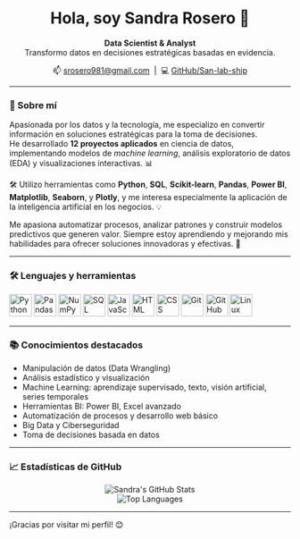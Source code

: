 <h1 align="center">Hola, soy Sandra Rosero 👋</h1>

<p align="center">
  <strong>Data Scientist & Analyst</strong>  
  <br>Transformo datos en decisiones estratégicas basadas en evidencia.
</p>

<p align="center">
  📫 <a href="mailto:srosero981@gmail.com">srosero981@gmail.com</a> &nbsp;|&nbsp;
  💻 <a href="https://github.com/San-lab-ship">GitHub/San-lab-ship</a>
</p>

---

### 💬 Sobre mí

Apasionada por los datos y la tecnología, me especializo en convertir información en soluciones estratégicas para la toma de decisiones.  
He desarrollado **12 proyectos aplicados** en ciencia de datos, implementando modelos de *machine learning*, análisis exploratorio de datos (EDA) y visualizaciones interactivas. 📊

🛠️ Utilizo herramientas como **Python**, **SQL**, **Scikit-learn**, **Pandas**, **Power BI**, **Matplotlib**, **Seaborn**, y **Plotly**, y me interesa especialmente la aplicación de la inteligencia artificial en los negocios. 💡

Me apasiona automatizar procesos, analizar patrones y construir modelos predictivos que generen valor. Siempre estoy aprendiendo y mejorando mis habilidades para ofrecer soluciones innovadoras y efectivas. 🚀

---

### 🛠️ Lenguajes y herramientas

<p align="left">
  <img src="https://cdn.jsdelivr.net/gh/devicons/devicon/icons/python/python-original.svg" height="40" alt="Python"/>
  <img src="https://cdn.jsdelivr.net/gh/devicons/devicon/icons/pandas/pandas-original.svg" height="40" alt="Pandas"/>
  <img src="https://cdn.jsdelivr.net/gh/devicons/devicon/icons/numpy/numpy-original.svg" height="40" alt="NumPy"/>
  <img src="https://cdn.jsdelivr.net/gh/devicons/devicon/icons/sqlite/sqlite-original.svg" height="40" alt="SQL"/>
  <img src="https://cdn.jsdelivr.net/gh/devicons/devicon/icons/javascript/javascript-original.svg" height="40" alt="JavaScript"/>
  <img src="https://cdn.jsdelivr.net/gh/devicons/devicon/icons/html5/html5-original.svg" height="40" alt="HTML"/>
  <img src="https://cdn.jsdelivr.net/gh/devicons/devicon/icons/css3/css3-original.svg" height="40" alt="CSS"/>
  <img src="https://cdn.jsdelivr.net/gh/devicons/devicon/icons/git/git-original.svg" height="40" alt="Git"/>
  <img src="https://cdn.jsdelivr.net/gh/devicons/devicon/icons/github/github-original.svg" height="40" alt="GitHub"/>
  <img src="https://cdn.jsdelivr.net/gh/devicons/devicon/icons/linux/linux-original.svg" height="40" alt="Linux"/>
</p>

---

### 📚 Conocimientos destacados

- Manipulación de datos (Data Wrangling)
- Análisis estadístico y visualización
- Machine Learning: aprendizaje supervisado, texto, visión artificial, series temporales
- Herramientas BI: Power BI, Excel avanzado
- Automatización de procesos y desarrollo web básico
- Big Data y Ciberseguridad
- Toma de decisiones basada en datos

---

### 📈 Estadísticas de GitHub

<p align="center">
  <img src="https://github-readme-stats.vercel.app/api?username=San-lab-ship&show_icons=true&theme=dark" alt="Sandra's GitHub Stats" />
  <br>
  <img src="https://github-readme-stats.vercel.app/api/top-langs/?username=San-lab-ship&layout=compact&theme=dark" alt="Top Languages"/>
</p>

---

¡Gracias por visitar mi perfil! 😊
